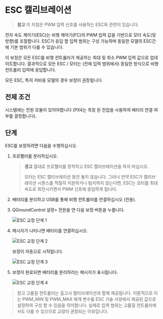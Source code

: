 # ESC 캘리브레이션

> **참고** 이 지침은 PWM 입력 신호를 사용하는 ESC와 관련이 있습니다.

전자 속도 제어기(ESC)는 비행 제어기(FC)의 PWM 입력 값을 기반으로 모터 속도(및 방향)를 조절합니다. ESC가 응답 할 입력 범위는 구성 가능하며 동일한 모델의 ESC간에 기본 범위가 다를 수 있습니다.

이 보정은 모든 ESC를 비행 컨트롤러가 제공하는 최대 및 최소 PWM 입력 값으로 업데이트합니다. 결과적으로 모든 ESC / 모터는 (전체 입력 범위에서) 동일한 방식으로 비행 컨트롤러 입력에 응답합니다.

모든 ESC, 특히 저비용 모델의 경우 보정이 권장됩니다.

## 전제 조건

시스템에는 전원 모듈이 있어야합니다 (PX4는 측정 된 전압을 사용하여 배터리 연결 여부를 결정합니다).

## 단계 

ESC를 보정하려면 다음을 수행하십시오.

1. 프로펠러를 분리하십시오.
    
    > **경고** 절대로 프로펠러를 장착하고 ESC 캘리브레이션을 하지 마십시오.
    > 
    > 모터는 ESC 캘리브레이션 동안 돌지 않습니다. 그러나 만약 ESC가 캘리브레이션 시퀀스를 적절히 지원하거나 탐지하지 않는다면, ESC는 모터를 최대 속도로 회전시키면서 PWM 신호에 응답하게 됩니다.

2. 배터리를 분리하고 USB를 통해 비행 컨트롤러를 연결하십시오 (전용).

3. QGroundControl 설정> 전원을 연 다음 보정 버튼을 누릅니다.
    
    ![ESC 교정 단계 1](../../images/qgc_esc_calibration.png)

4. 메시지가 나타나면 배터리를 연결하십시오.
    
    ![ESC 교정 단계 2](../../images/esc_calibration_step_2.png)
    
    보정이 자동으로 시작됩니다.
    
    ![ESC 교정 단계 3](../../images/esc_calibration_step_3.png)

5. 보정이 완료되면 배터리를 분리하라는 메시지가 표시됩니다. 
    
    ![ESC 교정 단계 4](../../images/esc_calibration_step_4.png)

> 참고 고품질 컨트롤러는 출고시 캘리브레이션과 함께 제공됩니다. 이론적으로 이는 PWM_MIN 및 PWM_MAX 매개 변수를 ESC 기술 사양에서 제공된 값으로 설정하여 구성 할 수 있음을 의미합니다. 실제로 입력 범위는 고품질 컨트롤러에서도 다를 수 있으므로 교정이 권장되는 이유입니다.